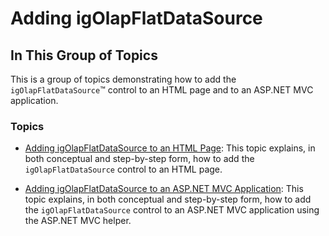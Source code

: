 ﻿<!--
|metadata|
{
    "fileName": "igolapflatdatasource-adding",
    "controlName": "igOlapFlatDataSource",
    "tags": []
}
|metadata|
-->

# Adding igOlapFlatDataSource

## In This Group of Topics

This is a group of topics demonstrating how to add the `igOlapFlatDataSource`™ control to an HTML page and to an ASP.NET MVC application.

### Topics

- [Adding igOlapFlatDataSource to an HTML Page](igOlapFlatDataSource-Adding-to-an-HTML-Page.html): This topic explains, in both conceptual and step-by-step form, how to add the `igOlapFlatDataSource` control to an HTML page.

- [Adding igOlapFlatDataSource to an ASP.NET MVC Application](igOlapFlatDataSource-Adding-Using-MVC-Helper.html): This topic explains, in both conceptual and step-by-step form, how to add the `igOlapFlatDataSource` control to an ASP.NET MVC application using the ASP.NET MVC helper.
